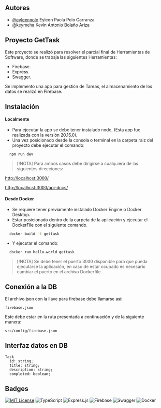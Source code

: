 
## Autores

- [@eyleenpolo](https://www.github.com/eyleenpolo) Eyleen Paola Polo Carranza
- [@keymeha](https://www.github.com/keymeha) Kevin Antonio Bolaño Ariza


## Proyecto GetTask

Este proyecto se realizó para resolver el parcial final de Herramientas de Software, donde se trabaja las siguientes Herramientas:

- Firebase.
- Express.
- Swagger.

Se implemento una app para gestión de Tareas, el almacenamiento de los datos se realizó en Firebase.
## Instalación

#### Localmente

- Para ejecutar la app se debe tener instalado node, (Esta app fue realizada con la versión 20.16.0).
- Una vez posicionado desde la consola o terminal en la carpeta raiz del proyecto debe ejecutar el comando:

```bash
  npm run dev
```
> [!NOTA]
> Para ambos casos debe dirigirse a cualquiera de las siguientes direcciones:


[http://localhost:3000/](http://localhost:3000/)

[http://localhost:3000/api-docs/](http://localhost:3000/api-docs/)

#### Desde Docker

- Se requiere tener previamente instalado Docker Engine o Docker Desktop.
- Estar posicionado dentro de la carpeta de la aplicación y ejecutar el DockerFile con el siguiente comando.

```bash
  docker build -t gettask
```

- Y ejecutar el comando:

```bash
  docker run hello-world gettask
```
> [!NOTA]
> Se debe tener el puerto 3000 disponible para que pueda ejecutarse la aplicación, en caso de estar ocupado es necesario cambiar el puerto en el archivo Dockerfile.


## Conexión a la DB

El archivo json con la llave para firebase debe llamarse así:

`firebase.json`

Este debe estar en la ruta presentada a continuación y de la siguiente manera:

`src/config/firebase.json`

## Interfaz datos en DB


```
Task 
  id: string;
  title: string;
  description: string;
  completed: boolean;

```
## Badges

[![MIT License](https://img.shields.io/badge/License-MIT-green.svg)](https://choosealicense.com/licenses/mit/)
![TypeScript](https://img.shields.io/badge/typescript-%23007ACC.svg?style=for-the-badge&logo=typescript&logoColor=white)
![Express.js](https://img.shields.io/badge/express.js-%23404d59.svg?style=for-the-badge&logo=express&logoColor=%2361DAFB)
![Firebase](https://img.shields.io/badge/firebase-%23039BE5.svg?style=for-the-badge&logo=firebase)
![Swagger](https://img.shields.io/badge/-Swagger-%23Clojure?style=for-the-badge&logo=swagger&logoColor=white)
![Docker](https://img.shields.io/badge/docker-%230db7ed.svg?style=for-the-badge&logo=docker&logoColor=white)